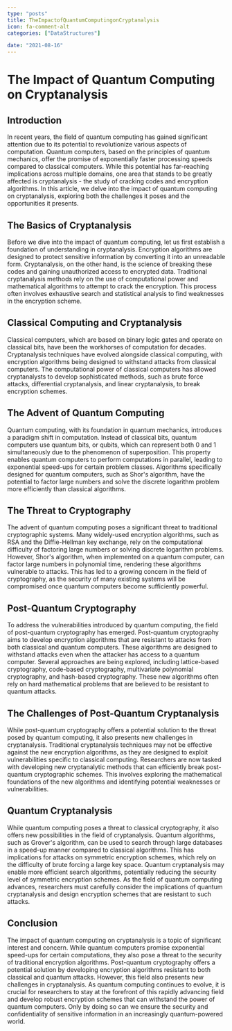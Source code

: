 ```yaml
---
type: "posts"
title: TheImpactofQuantumComputingonCryptanalysis
icon: fa-comment-alt
categories: ["DataStructures"]

date: "2021-08-16"
---
```




# The Impact of Quantum Computing on Cryptanalysis

## Introduction

In recent years, the field of quantum computing has gained significant attention due to its potential to revolutionize various aspects of computation. Quantum computers, based on the principles of quantum mechanics, offer the promise of exponentially faster processing speeds compared to classical computers. While this potential has far-reaching implications across multiple domains, one area that stands to be greatly affected is cryptanalysis - the study of cracking codes and encryption algorithms. In this article, we delve into the impact of quantum computing on cryptanalysis, exploring both the challenges it poses and the opportunities it presents.

## The Basics of Cryptanalysis

Before we dive into the impact of quantum computing, let us first establish a foundation of understanding in cryptanalysis. Encryption algorithms are designed to protect sensitive information by converting it into an unreadable form. Cryptanalysis, on the other hand, is the science of breaking these codes and gaining unauthorized access to encrypted data. Traditional cryptanalysis methods rely on the use of computational power and mathematical algorithms to attempt to crack the encryption. This process often involves exhaustive search and statistical analysis to find weaknesses in the encryption scheme.

## Classical Computing and Cryptanalysis

Classical computers, which are based on binary logic gates and operate on classical bits, have been the workhorses of computation for decades. Cryptanalysis techniques have evolved alongside classical computing, with encryption algorithms being designed to withstand attacks from classical computers. The computational power of classical computers has allowed cryptanalysts to develop sophisticated methods, such as brute force attacks, differential cryptanalysis, and linear cryptanalysis, to break encryption schemes.

## The Advent of Quantum Computing

Quantum computing, with its foundation in quantum mechanics, introduces a paradigm shift in computation. Instead of classical bits, quantum computers use quantum bits, or qubits, which can represent both 0 and 1 simultaneously due to the phenomenon of superposition. This property enables quantum computers to perform computations in parallel, leading to exponential speed-ups for certain problem classes. Algorithms specifically designed for quantum computers, such as Shor's algorithm, have the potential to factor large numbers and solve the discrete logarithm problem more efficiently than classical algorithms.

## The Threat to Cryptography

The advent of quantum computing poses a significant threat to traditional cryptographic systems. Many widely-used encryption algorithms, such as RSA and the Diffie-Hellman key exchange, rely on the computational difficulty of factoring large numbers or solving discrete logarithm problems. However, Shor's algorithm, when implemented on a quantum computer, can factor large numbers in polynomial time, rendering these algorithms vulnerable to attacks. This has led to a growing concern in the field of cryptography, as the security of many existing systems will be compromised once quantum computers become sufficiently powerful.

## Post-Quantum Cryptography

To address the vulnerabilities introduced by quantum computing, the field of post-quantum cryptography has emerged. Post-quantum cryptography aims to develop encryption algorithms that are resistant to attacks from both classical and quantum computers. These algorithms are designed to withstand attacks even when the attacker has access to a quantum computer. Several approaches are being explored, including lattice-based cryptography, code-based cryptography, multivariate polynomial cryptography, and hash-based cryptography. These new algorithms often rely on hard mathematical problems that are believed to be resistant to quantum attacks.

## The Challenges of Post-Quantum Cryptanalysis

While post-quantum cryptography offers a potential solution to the threat posed by quantum computing, it also presents new challenges in cryptanalysis. Traditional cryptanalysis techniques may not be effective against the new encryption algorithms, as they are designed to exploit vulnerabilities specific to classical computing. Researchers are now tasked with developing new cryptanalytic methods that can efficiently break post-quantum cryptographic schemes. This involves exploring the mathematical foundations of the new algorithms and identifying potential weaknesses or vulnerabilities.

## Quantum Cryptanalysis

While quantum computing poses a threat to classical cryptography, it also offers new possibilities in the field of cryptanalysis. Quantum algorithms, such as Grover's algorithm, can be used to search through large databases in a speed-up manner compared to classical algorithms. This has implications for attacks on symmetric encryption schemes, which rely on the difficulty of brute forcing a large key space. Quantum cryptanalysis may enable more efficient search algorithms, potentially reducing the security level of symmetric encryption schemes. As the field of quantum computing advances, researchers must carefully consider the implications of quantum cryptanalysis and design encryption schemes that are resistant to such attacks.

## Conclusion

The impact of quantum computing on cryptanalysis is a topic of significant interest and concern. While quantum computers promise exponential speed-ups for certain computations, they also pose a threat to the security of traditional encryption algorithms. Post-quantum cryptography offers a potential solution by developing encryption algorithms resistant to both classical and quantum attacks. However, this field also presents new challenges in cryptanalysis. As quantum computing continues to evolve, it is crucial for researchers to stay at the forefront of this rapidly advancing field and develop robust encryption schemes that can withstand the power of quantum computers. Only by doing so can we ensure the security and confidentiality of sensitive information in an increasingly quantum-powered world.